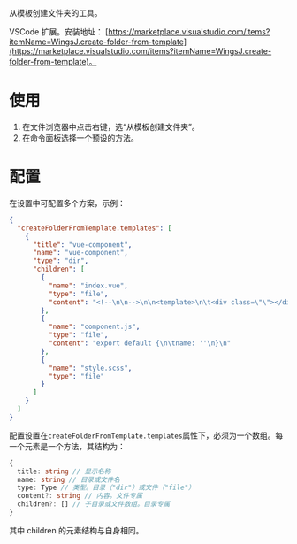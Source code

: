从模板创建文件夹的工具。

VSCode 扩展。安装地址：
[https://marketplace.visualstudio.com/items?itemName=WingsJ.create-folder-from-template](https://marketplace.visualstudio.com/items?itemName=WingsJ.create-folder-from-template)。

# 使用

1. 在文件浏览器中点击右键，选“从模板创建文件夹”。
2. 在命令面板选择一个预设的方法。

# 配置

在设置中可配置多个方案，示例：

```json
{
  "createFolderFromTemplate.templates": [
    {
      "title": "vue-component",
      "name": "vue-component",
      "type": "dir",
      "children": [
        {
          "name": "index.vue",
          "type": "file",
          "content": "<!--\n\n-->\n\n<template>\n\t<div class=\"\"></div>\n</template>\n\n<script src=\"./component.js\"></script>\n<style src=\"./style.scss\" lang=\"scss\" scoped></style>\n"
        },
        {
          "name": "component.js",
          "type": "file",
          "content": "export default {\n\tname: ''\n}\n"
        },
        {
          "name": "style.scss",
          "type": "file"
        }
      ]
    }
  ]
}
```

配置设置在`createFolderFromTemplate.templates`属性下，必须为一个数组。每一个元素是一个方法，其结构为：

```ts
{
  title: string // 显示名称
  name: string // 目录或文件名
  type: Type // 类型。目录（"dir"）或文件（"file"）
  content?: string // 内容。文件专属
  children?: [] // 子目录或文件数组。目录专属
}
```

其中 children 的元素结构与自身相同。
